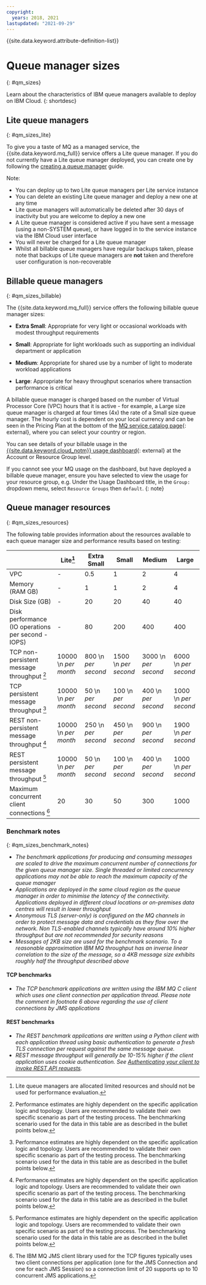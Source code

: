 ```yaml
---
copyright:
  years: 2018, 2021
lastupdated: "2021-09-29"
---
```


{{site.data.keyword.attribute-definition-list}}

# Queue manager sizes
{: #qm_sizes}

Learn about the characteristics of IBM queue managers available to deploy on IBM Cloud.
{: shortdesc}

## Lite queue managers
{: #qm_sizes_lite}

To give you a taste of MQ as a managed service, the {{site.data.keyword.mq_full}} service offers a Lite queue manager. If you do not currently have a Lite queue manager deployed, you can create one by following the [creating a queue manager](/docs/services/mqcloud?topic=mqcloud-mqoc_create_qm) guide.

Note:
* You can deploy up to two Lite queue managers per Lite service instance
* You can delete an existing Lite queue manager and deploy a new one at any time
* Lite queue managers will automatically be deleted after 30 days of inactivity but you are welcome to deploy a new one
* A Lite queue manager is considered active if you have sent a message (using a non-SYSTEM queue), or have logged in to the service instance via the IBM Cloud user interface
* You will never be charged for a Lite queue manager
* Whilst all billable queue managers have regular backups taken, please note that backups of Lite queue managers are **not** taken and therefore user configuration is non-recoverable

## Billable queue managers
{: #qm_sizes_billable}

The {{site.data.keyword.mq_full}} service offers the following billable queue manager sizes:
* **Extra Small**: Appropriate for very light or occasional workloads with modest throughput requirements

* **Small**: Appropriate for light workloads such as supporting an individual department or application

* **Medium**: Appropriate for shared use by a number of light to moderate workload applications

* **Large**: Appropriate for heavy throughput scenarios where transaction performance is critical

A billable queue manager is charged based on the number of Virtual Processor Core (VPC) hours that it is active - for example, a Large size queue manager is charged at four times (4x) the rate of a Small size queue manager. The hourly cost is dependent on your local currency and can be seen in the Pricing Plan at the bottom of the [MQ service catalog page](https://cloud.ibm.com/catalog/services/mq){: external}, where you can select your country or region.

You can see details of your billable usage in the [{{site.data.keyword.cloud_notm}} usage dashboard](https://cloud.ibm.com/account/usage){: external} at the Account or Resource Group level.

If you cannot see your MQ usage on the dashboard, but have deployed a billable queue manager, ensure you have selected to view the usage for your resource group, e.g. Under the Usage Dashboard title, in the `Group:` dropdown menu, select `Resource Groups` then `default`.
{: note}

## Queue manager resources
{: #qm_sizes_resources}

The following table provides information about the resources available to each queue manager size and performance results based on testing:

|                               | Lite[^f1]   | Extra Small | Small | Medium | Large |
|-------------------------------|---------|-------|-------|--------|-------|
| VPC                           | -       | 0.5   | 1      | 2     |  4    |
| Memory (RAM GB)               | -       | 1     | 1      | 2     |  4    |
| Disk Size (GB)                | -       | 20    | 20     | 40    |  40  |
| Disk performance (IO operations per second - IOPS) | -       | 80    | 200    | 400   | 400  |
| TCP non-persistent message throughput [^f2] | 10000  \n *per month* | 800  \n *per second* | 1500  \n *per second* | 3000  \n *per second* | 6000  \n *per second* |
| TCP persistent message throughput [^f3] | 10000  \n *per month* | 50  \n *per second* | 100  \n *per second* | 400  \n *per second* | 1000  \n *per second* |
| REST non-persistent message throughput [^f4] | 10000  \n *per month* | 250  \n *per second* | 450  \n *per second* | 900  \n *per second* | 1900  \n *per second* | 
| REST persistent message throughput [^f5] | 10000  \n *per month* | 50  \n *per second* | 100  \n *per second* | 400  \n *per second* | 1000  \n *per second* |
| Maximum concurrent client connections [^f6] | 20      | 30    |  50    |  300  | 1000  |

[^f1]: Lite queue managers are allocated limited resources and should not be used for performance evaluation.

[^f2]: Performance estimates are highly dependent on the specific application logic and topology. Users are recommended to validate their own specific scenario as part of the testing process. The benchmarking scenario used for the data in this table are as described in the bullet points below.

[^f3]: Performance estimates are highly dependent on the specific application logic and topology. Users are recommended to validate their own specific scenario as part of the testing process. The benchmarking scenario used for the data in this table are as described in the bullet points below.

[^f4]: Performance estimates are highly dependent on the specific application logic and topology. Users are recommended to validate their own specific scenario as part of the testing process. The benchmarking scenario used for the data in this table are as described in the bullet points below.

[^f5]: Performance estimates are highly dependent on the specific application logic and topology. Users are recommended to validate their own specific scenario as part of the testing process. The benchmarking scenario used for the data in this table are as described in the bullet points below.

[^f6]: The IBM MQ JMS client library used for the TCP figures typically uses two client connections per application (one for the JMS Connection and one for each JMS Session) so a connection limit of 20 supports up to 10 concurrent JMS applications.

### Benchmark notes
{: #qm_sizes_benchmark_notes}

* *The benchmark applications for producing and consuming messages are scaled to drive the maximum concurrent number of connections for the given queue manager size. Single threaded or limited concurrency applications may not be able to reach the maximum capacity of the queue manager*
* *Applications are deployed in the same cloud region as the queue manager in order to minimise the latency of the connectivity. Applications deployed in different cloud locations or on-premises data centres will result in lower throughput*
* *Anonymous TLS (server-only) is configured on the MQ channels in order to protect message data and credentials as they flow over the network. Non TLS-enabled channels typically have around 10% higher throughput but are not recommended for security reasons*
* *Messages of 2KB size are used for the benchmark scenario. To a reasonable approximation IBM MQ throughput has an inverse linear correlation to the size of the message, so a 4KB message size exhibits roughly half the throughput described above*

#### TCP benchmarks

* *The TCP benchmark applications are written using the IBM MQ C client which uses one client connection per application thread. Please note the comment in footnote 6 above regarding the use of client connections by JMS applications*

#### REST benchmarks

* *The REST benchmark applications are written using a Python client with each application thread using basic authentication to generate a fresh TLS connection per request against the same message queue.*
* *REST message throughput will generally be 10-15% higher if the client application uses cookie authentication. See [Authenticating your client to invoke REST API requests](/docs/services/mqcloud?topic=mqcloud-mqoc_qm_rest_api).*
